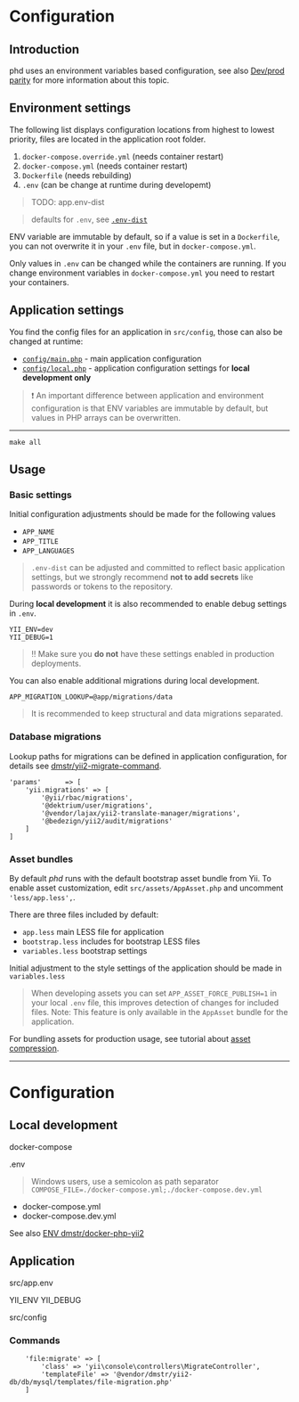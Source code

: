 Configuration
=============

## Introduction

phd uses an environment variables based configuration, see also [Dev/prod parity](http://12factor.net/dev-prod-parity) for more information about this topic.

## Environment settings

The following list displays configuration locations from highest to lowest priority, files are located in the application root folder.

1. `docker-compose.override.yml` (needs container restart)
2. `docker-compose.yml` (needs container restart)
3. `Dockerfile` (needs rebuilding)
4. `.env` (can be change at runtime during developemt)

> TODO: app.env-dist

> defaults for `.env`, see [`.env-dist`](https://github.com/phundament/app/blob/master/.env-dist)

ENV variable are immutable by default, so if a value is set in a `Dockerfile`, you can not
 overwrite it in your `.env` file, but in `docker-compose.yml`.

Only values in `.env` can be changed while the containers are running. If you change environment variables in 
`docker-compose.yml` you need to restart your containers.  

## Application settings

You find the config files for an application in `src/config`, those can also be changed at runtime:

 - [`config/main.php`](https://github.com/phundament/app/blob/master/config/main.php) - main application configuration
 - [`config/local.php`](https://github.com/phundament/app/blob/master/config/main.php) - application configuration settings for **local development only**

> :exclamation: An important difference between application and environment configuration is that
> ENV variables are immutable by default, but values in PHP arrays can be overwritten.

---



    make all


## Usage

### Basic settings 

Initial configuration adjustments should be made for the following values

 - `APP_NAME`
 - `APP_TITLE`
 - `APP_LANGUAGES`

> `.env-dist` can be adjusted and committed to reflect basic application settings, but we strongly
> recommend **not to add secrets** like passwords or tokens to the repository. 

During **local development** it is also recommended to enable debug settings in `.env`.

    YII_ENV=dev
    YII_DEBUG=1

> :bangbang: Make sure you **do not** have these settings enabled in production deployments.

You can also enable additional migrations during local development.

    APP_MIGRATION_LOOKUP=@app/migrations/data

> It is recommended to keep structural and data migrations separated.

### Database migrations

Lookup paths for migrations can be defined in application configuration, for details see [dmstr/yii2-migrate-command](https://github.com/dmstr/yii2-migrate-command/blob/master/README.md).

    'params'      => [
        'yii.migrations' => [
            '@yii/rbac/migrations',
            '@dektrium/user/migrations',
            '@vendor/lajax/yii2-translate-manager/migrations',
            '@bedezign/yii2/audit/migrations'
        ]
    ]

### Asset bundles

By default *phd* runs with the default bootstrap asset bundle from Yii.
To enable asset customization, edit `src/assets/AppAsset.php` and uncomment `'less/app.less',`.

There are three files included by default:

 - `app.less` main LESS file for application
 - `bootstrap.less` includes for bootstrap LESS files
 - `variables.less` bootstrap settings
 
Initial adjustment to the style settings of the application should be made in `variables.less`

> When developing assets you can set `APP_ASSET_FORCE_PUBLISH=1` in your local `.env` file, this improves detection of
changes for included files.
> Note: This feature is only available in the `AppAsset` bundle for the application.

For bundling assets for production usage, see tutorial about [asset compression](../6-tutorials/asset-compression.md).


----


# Configuration

## Local development

docker-compose

.env

> Windows users, use a semicolon as path separator `COMPOSE_FILE=./docker-compose.yml;./docker-compose.dev.yml`

- docker-compose.yml
- docker-compose.dev.yml

See also [ENV dmstr/docker-php-yii2](https://github.com/dmstr/docker-php-yii2)

## Application

src/app.env

YII_ENV
YII_DEBUG

src/config    

### Commands

        'file:migrate' => [
            'class' => 'yii\console\controllers\MigrateController',
            'templateFile' => '@vendor/dmstr/yii2-db/db/mysql/templates/file-migration.php'
        ]